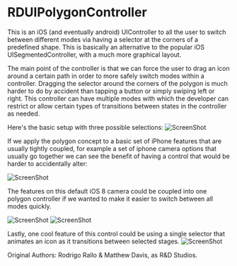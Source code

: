 RDUIPolygonController
=========================

This is an iOS (and eventually android) UIController to all the user to switch between different modes via having a selector at the corners of a predefined shape. This is basically an alternative to the popular iOS UISegmentedController, with a much more graphical layout.

The main point of the controller is that we can force the user to drag an icon around a certain path in order to more safely switch modes within a controller. Dragging the selector around the corners of the polygon is much harder to do by accident than tapping a button or simply swiping left or right. This controller can have multiple modes with which the developer can restrict or allow certain types of transitions between states in the controller as needed.

Here's the basic setup with three possible selections:
![ScreenShot](http://i.imgur.com/7GjKJl3.png)


If we apply the polygon concept to a basic set of iPhone features that are usually tightly coupled, for example a set of iphone camera options that usually go together we can see the benefit of having a control that would be harder to accidentally alter:

![ScreenShot](http://i.imgur.com/7YmfCKL.png)

The features on this default iOS 8 camera could be coupled into one polygon controller if we wanted to make it easier to switch between all modes quickly.

![ScreenShot](http://i.imgur.com/MKm2nKL.jpg)
![ScreenShot](http://i.imgur.com/fWmGp8Q.png)

Lastly, one cool feature of this control could be using a single selector that animates an icon as it transitions between selected stages.
![ScreenShot](http://i.imgur.com/JuYKAqN.png)

Original Authors: Rodrigo Rallo & Matthew Davis, as R&D Studios.
